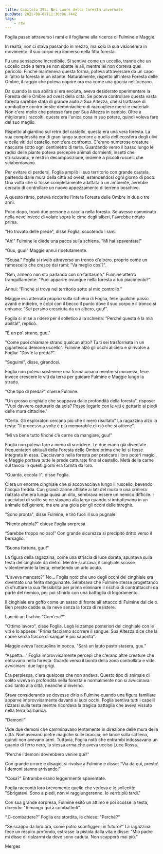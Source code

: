 ```yaml
---
title: Capitolo 395: Nel cuore della foresta invernale
pubDate: 2025-08-07T11:30:06.744Z
tags:
    - rtw
---
```











Foglia passò attraverso i rami e il fogliame alla ricerca di Fulmine e Maggie.






In realtà, non ci stava passando in mezzo, ma solo la sua visione era in movimento: il suo corpo era immerso nella fitta foresta.






Fu una sensazione incredibile. Si sentiva come un uccello, tranne che un uccello cade a terra se non sbatte le ali, mentre lei non correva quel pericolo. Finché manteneva questa forma, poteva attraversare da un capo all'altro la foresta in un istante. Naturalmente, rispetto all’intera Foresta delle Ombre, il raggio che poteva coprire ora era come una goccia nell'oceano.






Da quando la sua abilità si era evoluta, aveva desiderato sperimentare la Foresta delle Ombre ad ovest della città. Se poteva controllare questa vasta foresta sarebbe stata di grande aiuto a Sua Altezza, che si trattasse di combattere contro bestie demoniache o di raccogliere merci e materiali. Non c'era molto che potesse fare per Sua Altezza in cambio. Oltre a migliorare i raccolti, questa era l'unica cosa in suo potere, quindi voleva fare del suo meglio.






Rispetto al giardino sul retro del castello, questa era una vera foresta. La sua complessità era di gran lunga superiore a quella dell'ecosfera degli ulivi e delle viti del castello, non c’era confronto. C'erano numerose creature nascoste sotto ogni centimetro di terra. Guardando verso il basso lungo le radici delle piante poteva percepire animali dormienti, insetti che strisciavano, e resti in decomposizione, insieme a piccoli ruscelli che sciabordavano.






Per evitare di perdersi, Foglia ampliò il suo territorio con grande cautela, partendo dalle mura della città ad ovest, estendendosi ogni giorno di poco. Una volta che si fosse completamente adattata a un ambiente, avrebbe cercato di controllare un nuovo appezzamento di terreno boschivo.






A questo ritmo, poteva ricoprire l'intera Foresta delle Ombre in due o tre anni.






Poco dopo, trovò due persone a caccia nella foresta. Se avesse camminato nella neve invece di volare sopra le cime degli alberi, l'avrebbe notato prima.






"Ho trovato delle prede", disse Foglia, scuotendo i rami.






"Ah!" Fulmine le diede una pacca sulla schiena. "Mi hai spaventata!"






“Guu, guu!" Maggie annuì ripetutamente.






“Scusa.” Foglia si rivelò attraverso un tronco d'albero, proprio come un ramoscello che cresce dai rami: "Va meglio così?".






"Beh, almeno non sto parlando con un fantasma." Fulmine atterrò tranquillamente: "Puoi apparire ovunque nella foresta a tuo piacimento?".






Annuì: “Finchè si trova nel territorio sotto al mio controllo."






Maggie era atterrata proprio sulla schiena di Foglia, fece qualche passo avanti e indietro, e colpì con il becco il punto dove il suo corpo e il tronco si univano: "Sei persino cresciuta da un albero, guu!".






Foglia si mise a ridere per il solletico alla schiena: "Perché questa è la mia abilità!”, replicò.






"È un po' strano, guu."






"Come puoi chiamare strano qualcun altro? Tu ti sei trasformata in un gigantesco demone uccello". Fulmine alzò gli occhi al cielo e si rivolse a Foglia: "Dov'è la preda?".






"Seguimi", disse, girandosi.






Foglia non poteva sostenere una forma umana mentre si muoveva, fece invece crescere le viti da terra per guidare Fulmine e Maggie lungo la strada.






"Che tipo di preda?" chiese  Fulmine.






"Un grosso cinghiale che scappava dalle profondità della foresta", rispose: "Vuoi davvero catturarlo da sola? Posso legarlo con le viti e gettarlo ai piedi delle mura cittadine."






“Certo. Gli esploratori cercano più che il mero risultato” La ragazzina alzò la testa: "Il processo a volte è più memorabile di ciò che si ottiene".






“Mi va bene tutto finché c’è carne da mangiare, guu!”






Foglia non poteva fare a meno di sorridere. Le due erano già diventate frequentatori abituali della Foresta delle Ombre prima che lei si fosse integrata in essa. Cacciavano nella foresta per praticare i loro poteri magici, e Maggie portava tutte le prede catturate fino al castello. Metà della carne sul tavolo in questi giorni era fornita da loro.






"Guarda, eccola lì", disse Foglia.






C'era un enorme cinghiale che si accovacciava lungo il ruscello, bevendo l'acqua fredda. Con grandi zanne affilate ai lati del muso e una criniera rialzata che era lunga quasi un dito, sembrava essere un nemico difficile. I cacciatori di solito se ne stavano alla larga quando si imbattevano in un animale del genere, ma era una gioia per gli occhi delle streghe.






"Sono pronta", disse Fulmine, e tirò fuori il suo pugnale.






"Niente pistola?" chiese Foglia sorpresa.






“Sarebbe troppo noioso!” Con grande sicurezza si precipitò dritto verso il bersaglio.






"Buona fortuna, guu!"






La figura della ragazzina, come una striscia di luce dorata, spuntava sulla testa del cinghiale da dietro. Mentre si alzava, il cinghiale scosse violentemente la testa, emettendo un urlo acuto.






“L’aveva mancato?” No… Foglia notò che uno degli occhi del cinghiale era diventato una ferita sanguinante. Sembrava che Fulmine stesse progettando di sfruttare la sua flessibilità per prima eliminare il rischio di contrattacchi da parte del nemico, per poi sfinirlo con una battaglia di logoramento.






Il cinghiale era goffo come un sasso di fronte all'attacco di Fulmine dal cielo. Ben presto cadde sulla neve senza la forza di resistere.






Lanciò un fischio: "Com'era?".






"Ottimo lavoro", disse Foglia. Legò le zampe posteriori del cinghiale con le viti e lo appese: "Prima facciamo scorrere il sangue. Sua Altezza dice che la carne senza tracce di sangue è più saporita".






Maggie aveva l’acquolina in bocca. "Sarà un lauto pasto stasera, guu."






“Aspetta…” Foglia improvvisamente percepì che c'erano altre creature che entravano nella foresta. Guardò verso il bordo della zona controllata e vide avvicinarsi due lupi grigi.






Era perplessa, c'era qualcosa che non andava. Questo tipo di animale di solito viveva in profondità nella foresta e normalmente non si avvicinava così tanto alla città, neanche d'inverno.






Stava considerando se dovesse dirlo a Fulmine quando una figura familiare apparve improvvisamente davanti ai suoi occhi. Foglia sentiva tutti i capelli rizzarsi sulla testa mentre ricordava la tragica battaglia che aveva vissuto nella terra barbarica.






"Demoni!"






Vide due demoni che camminavano lentamente in direzione delle mura della città. Non avevano pietre magiche sulle braccia, né lance sulla schiena, quindi non avevano armi. Tuttavia, Foglia notò che entrambi indossavano un guanto di ferro nero, la stessa arma che aveva ucciso Luce Rossa.






"Perché i demoni dovrebbero venire qui?"






Con grande orrore e disagio, si rivolse a Fulmine e disse: “Via da qui, presto! I demoni stanno arrivando!"






"Cosa?" Entrambe erano leggermente spaventate.






Foglia raccontò loro brevemente quello che vedeva e le sollecitò: "Sbrigatevi. Sono a piedi, non vi raggiungeranno. Io verrò più tardi."






Con sua grande sorpresa, Fulmine esitò un attimo e poi scosse la testa, dicendo: "Rimango qui a combatterli".






“.C-combattere?” Foglia era stordita, le chiese: "Perché?"






“Se scappo da loro ora, come potrò sconfiggerli in futuro?” La ragazzina fece un respiro profondo, estrasse la pistola dalla vita e disse: "Mio padre mi disse di rialzarmi da dove sono caduta. Non scapperò mai più.”






Merges
                                


                                



